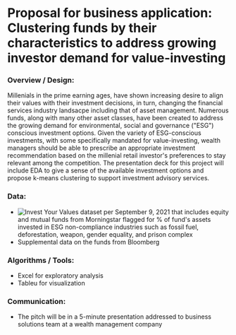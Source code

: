 # Proposal for business application: Clustering funds by their characteristics to address growing investor demand for value-investing 

### Overview / Design:
Millenials in the prime earning ages, have shown increasing desire to align their values with their investment decisions, in turn, changing the financial services industry landsacpe including that of asset management. Numerous funds, along with many other asset classes, have been created to address the growing demand for environmental, social and governance ("ESG") conscious investment options. Given the variety of ESG-conscious investments, with some specifically mandated for value-investing, wealth managers should be able to prescribe an appropriate investment recommendation based on the millenial retail investor's preferences to stay relevant among the competition. The presentation deck for this project will include EDA to give a sense of the available investment options and propose k-means clustering to support investment advisory services.

### Data:
* ![Invest Your Values](https://fossilfreefunds.org/how-it-works) dataset per September 9, 2021 that includes equity and mutual funds from Morningstar flagged for  % of fund's assets invested in ESG non-compliance industries such as fossil fuel, deforestation, weapon, gender equality, and prison complex
* Supplemental data on the funds from Bloomberg

### Algorithms / Tools:
* Excel for exploratory analysis 
* Tableu for visualization

### Communication:
* The pitch will be in a 5-minute presentation addressed to business solutions team at a wealth management company
